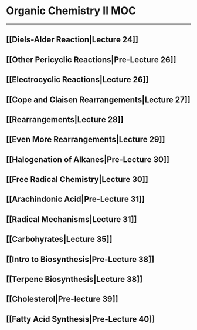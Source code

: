 # Organic Chemistry II MOC
---
## [[Diels-Alder Reaction|Lecture 24]]
## [[Other Pericyclic Reactions|Pre-Lecture 26]]
## [[Electrocyclic Reactions|Lecture 26]]
## [[Cope and Claisen Rearrangements|Lecture 27]]
## [[Rearrangements|Lecture 28]]
## [[Even More Rearrangements|Lecture 29]]
## [[Halogenation of Alkanes|Pre-Lecture 30]]
## [[Free Radical Chemistry|Lecture 30]]
## [[Arachindonic Acid|Pre-Lecture 31]]
## [[Radical Mechanisms|Lecture 31]]
## [[Carbohyrates|Lecture 35]]
## [[Intro to Biosynthesis|Pre-Lecture 38]]
## [[Terpene Biosynthesis|Lecture 38]]
## [[Cholesterol|Pre-lecture 39]]
## [[Fatty Acid Synthesis|Pre-Lecture 40]]